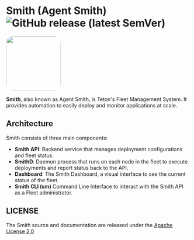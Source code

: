 # Smith (Agent Smith) ![GitHub release (latest SemVer)](https://img.shields.io/github/v/release/teton-ai/smith?sort=semver)

<img src="https://docs.smith.teton.ai/logo.png" width="150" style="border-radius: 12%;">

**Smith**, also known as Agent Smith, is Teton's Fleet Management System. It provides automation to easily deploy and monitor applications at scale.

## Architecture

Smith consists of three main components:

- **Smith API**: Backend service that manages deployment configurations and fleet status.
- **SmithD**: Daemon process that runs on each node in the fleet to execute deployments and report status back to the API.
- **Dashboard**: The Smith Dashboard, a visual interface to see the current status of the fleet.
- **Smith CLI (sm)** Command Line Interface to interact with the Smith API as a Fleet administrator.

## LICENSE

The Smith source and documentation are released under the [Apache License 2.0](./LICENSE)

